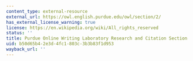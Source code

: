 ```yaml
---
content_type: external-resource
external_url: https://owl.english.purdue.edu/owl/section/2/
has_external_license_warning: true
license: https://en.wikipedia.org/wiki/All_rights_reserved
status: ''
title: Purdue Online Writing Laboratory Research and Citation Section
uid: b50d65b4-2e3d-4fc1-803c-3b3b83f1d953
wayback_url: ''
---
```

